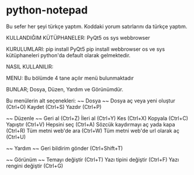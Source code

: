 # python-notepad
Bu sefer her şeyi türkçe yaptım. Koddaki yorum satırlarını da türkçe yaptım.

KULLANDIĞIM KÜTÜPHANELER:
PyQt5
os
sys
webbrowser

KURULUMLARI:
pip install PyQt5
pip install webbrowser
os ve sys kütüphaneleri python'da default olarak gelmektedir.

NASIL KULLANILIR:

MENU:
Bu bölümde 4 tane açılır menü bulunmaktadır

BUNLAR;
Dosya, Düzen, Yardım ve Görünümdür.

Bu menülerin alt seçenekleri:
~~ Dosya ~~
Dosya aç veya yeni oluştur (Ctrl+O)
Kaydet (Ctrl+S)
Yazdır (Ctrl+P)

~~ Düzenle ~~
Geri al (Ctrl+Z)
İleri al (Ctrl+Y)
Kes (Ctrl+X)
Kopyala (Ctrl+C)
Yapıştır (Ctrl+V)
Hepsini seç (Ctrl+A)
Sözcük kaydırmayı aç yada kapa (Ctrl+R)
Tüm metni web'de ara (Ctrl+W)
Tüm metni web'de url olarak aç (Ctrl+U)

~~ Yardım ~~
Geri bildirim gönder (Ctrl+Shift+T)

~~ Görünüm ~~
Temayı değiştir (Ctrl+T)
Yazı tipini değiştir (Ctrl+F)
Yazı rengini değiştir (Ctrl+G)
